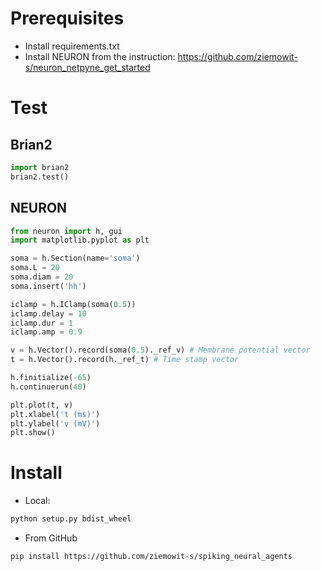 # Prerequisites

* Install requirements.txt
* Install NEURON from the instruction: https://github.com/ziemowit-s/neuron_netpyne_get_started

# Test

## Brian2

```python
import brian2
brian2.test()
```

## NEURON

```python
from neuron import h, gui
import matplotlib.pyplot as plt

soma = h.Section(name='soma')
soma.L = 20
soma.diam = 20
soma.insert('hh')

iclamp = h.IClamp(soma(0.5))
iclamp.delay = 10
iclamp.dur = 1
iclamp.amp = 0.9

v = h.Vector().record(soma(0.5)._ref_v) # Membrane potential vector
t = h.Vector().record(h._ref_t) # Time stamp vector

h.finitialize(-65)
h.continuerun(40)

plt.plot(t, v)
plt.xlabel('t (ms)')
plt.ylabel('v (mV)')
plt.show()
```

# Install

* Local:
```bash
python setup.py bdist_wheel
```

* From GitHub
```bash
pip install https://github.com/ziemowit-s/spiking_neural_agents
```